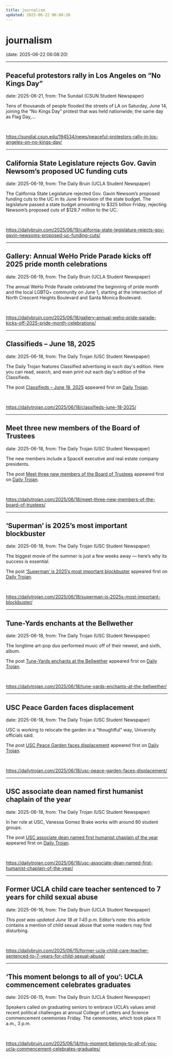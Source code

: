 ```yaml
---
title: journalism
updated: 2025-06-22 06:08:20
---
```


# journalism

(date: 2025-06-22 06:08:20)

---

## Peaceful protestors rally in Los Angeles on “No Kings Day”

date: 2025-06-21, from: The Sundail (CSUN Student Newspaper)

Tens of thousands of people flooded the streets of LA on Saturday, June 14, joining the “No Kings Day” protest that was held nationwide; the same day as Flag Day,... 

<br> 

<https://sundial.csun.edu/194534/news/peaceful-protestors-rally-in-los-angeles-on-no-kings-day/>

---

## California State Legislature rejects Gov. Gavin Newsom’s proposed UC funding cuts

date: 2025-06-19, from: The Daily Bruin (UCLA Student Newspaper)

The California State Legislature rejected Gov. Gavin Newsom&#8217;s proposed funding cuts to the UC in its June 9 revision of the state budget. 
The legislature passed a state budget amounting to $325 billion Friday, rejecting Newsom&#8217;s proposed cuts of $129.7 million to the UC. 

<br> 

<https://dailybruin.com/2025/06/19/california-state-legislature-rejects-gov-gavin-newsoms-proposed-uc-funding-cuts/>

---

## Gallery: Annual WeHo Pride Parade kicks off 2025 pride month celebrations

date: 2025-06-19, from: The Daily Bruin (UCLA Student Newspaper)

The annual WeHo Pride Parade celebrated the beginning of pride month and the local LGBTQ+ community on June 1, starting at the intersection of North Crescent Heights Boulevard and Santa Monica Boulevard. 

<br> 

<https://dailybruin.com/2025/06/18/gallery-annual-weho-pride-parade-kicks-off-2025-pride-month-celebrations/>

---

## Classifieds – June 18, 2025

date: 2025-06-18, from: The Daily Trojan (USC Student Newspaper)

<p>The Daily Trojan features Classified advertising in each day's edition.  Here you can read, search, and even print out each day's edition of the Classifieds.</p>
<p>The post <a href="https://dailytrojan.com/2025/06/18/classifieds-june-18-2025/">Classifieds &#8211; June 18, 2025</a> appeared first on <a href="https://dailytrojan.com">Daily Trojan</a>.</p>
 

<br> 

<https://dailytrojan.com/2025/06/18/classifieds-june-18-2025/>

---

## Meet three new members of the Board of Trustees

date: 2025-06-18, from: The Daily Trojan (USC Student Newspaper)

<p>The new members include a SpaceX executive and real estate company presidents. </p>
<p>The post <a href="https://dailytrojan.com/2025/06/18/meet-three-new-members-of-the-board-of-trustees/">Meet three new members of the Board of Trustees</a> appeared first on <a href="https://dailytrojan.com">Daily Trojan</a>.</p>
 

<br> 

<https://dailytrojan.com/2025/06/18/meet-three-new-members-of-the-board-of-trustees/>

---

## ‘Superman’ is 2025’s most important blockbuster

date: 2025-06-18, from: The Daily Trojan (USC Student Newspaper)

<p>The biggest movie of the summer is just a few weeks away — here’s why its success is essential.</p>
<p>The post <a href="https://dailytrojan.com/2025/06/18/superman-is-2025s-most-important-blockbuster/">‘Superman’ is 2025’s most important blockbuster</a> appeared first on <a href="https://dailytrojan.com">Daily Trojan</a>.</p>
 

<br> 

<https://dailytrojan.com/2025/06/18/superman-is-2025s-most-important-blockbuster/>

---

## Tune-Yards enchants at the Bellwether

date: 2025-06-18, from: The Daily Trojan (USC Student Newspaper)

<p>The longtime art-pop duo performed music off of their newest, and sixth, album.</p>
<p>The post <a href="https://dailytrojan.com/2025/06/18/tune-yards-enchants-at-the-bellwether/">Tune-Yards enchants at the Bellwether</a> appeared first on <a href="https://dailytrojan.com">Daily Trojan</a>.</p>
 

<br> 

<https://dailytrojan.com/2025/06/18/tune-yards-enchants-at-the-bellwether/>

---

## USC Peace Garden faces displacement

date: 2025-06-18, from: The Daily Trojan (USC Student Newspaper)

<p>USC is working to relocate the garden in a “thoughtful” way, University officials said.</p>
<p>The post <a href="https://dailytrojan.com/2025/06/18/usc-peace-garden-faces-displacement/">USC Peace Garden faces displacement</a> appeared first on <a href="https://dailytrojan.com">Daily Trojan</a>.</p>
 

<br> 

<https://dailytrojan.com/2025/06/18/usc-peace-garden-faces-displacement/>

---

## USC associate dean named first humanist chaplain of the year

date: 2025-06-18, from: The Daily Trojan (USC Student Newspaper)

<p>In her role at USC, Vanessa Gomez Brake works with around 80 student groups.</p>
<p>The post <a href="https://dailytrojan.com/2025/06/18/usc-associate-dean-named-first-humanist-chaplain-of-the-year/">USC associate dean named first humanist chaplain of the year</a> appeared first on <a href="https://dailytrojan.com">Daily Trojan</a>.</p>
 

<br> 

<https://dailytrojan.com/2025/06/18/usc-associate-dean-named-first-humanist-chaplain-of-the-year/>

---

## Former UCLA child care teacher sentenced to 7 years for child sexual abuse

date: 2025-06-16, from: The Daily Bruin (UCLA Student Newspaper)

<em>This post was updated June 18 at 1:45 p.m.</em>
Editor’s note: this article contains a mention of child sexual abuse that some readers may find disturbing. 

<br> 

<https://dailybruin.com/2025/06/15/former-ucla-child-care-teacher-sentenced-to-7-years-for-child-sexual-abuse/>

---

## ‘This moment belongs to all of you’: UCLA commencement celebrates graduates

date: 2025-06-15, from: The Daily Bruin (UCLA Student Newspaper)

Speakers called on graduating seniors to embrace UCLA&#8217;s values amid recent political challenges at annual College of Letters and Science commencement ceremonies Friday.
The ceremonies, which took place 11 a.m., 3 p.m. 

<br> 

<https://dailybruin.com/2025/06/14/this-moment-belongs-to-all-of-you-ucla-commencement-celebrates-graduates/>

